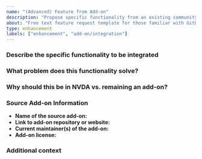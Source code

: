 ```yaml
---
name: "(Advanced) Feature from Add-on"
description: "Propose specific functionality from an existing community add-on for integration into NVDA."
about: "Free text feature request template for those familiar with GitHub."
type: enhancement
labels: ["enhancement", "add-on/integration"]
---
```


### Describe the specific functionality to be integrated

### What problem does this functionality solve?

### Why should this be in NVDA vs. remaining an add-on?

### Source Add-on Information
* **Name of the source add-on:**
* **Link to add-on repository or website:**
* **Current maintainer(s) of the add-on:**
* **Add-on license:**

### Additional context
